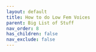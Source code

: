 ```yaml
---
layout: default
title: How to do Low Fem Voices
parent: Big List of Stuff
nav_order: 8
has_children: false
nav_exclude: false
---
```

